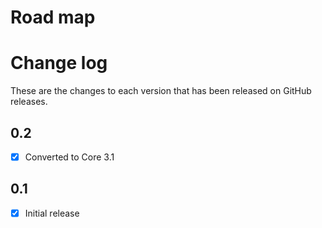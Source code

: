 # Road map


# Change log
These are the changes to each version that has been released on GitHub releases.

## 0.2
- [x] Converted to Core 3.1

## 0.1
- [x] Initial release

